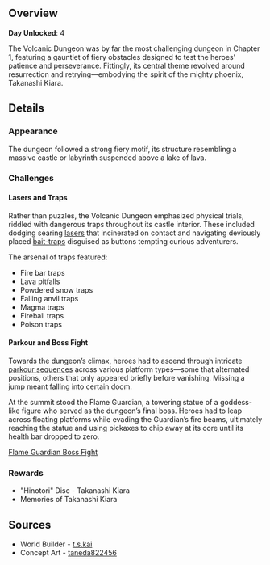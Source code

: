 <!-- title: Volcanic Dungeon -->
<!-- quote: It seems that I've been reduced to a fast-food chain owner -->
<!-- chapters: 0 -->
<!-- images: (Volcanic Dungeon's Entrance Overview #1), (Volcanic Dungeon's Entrance Overview #2), (Volcanic Dungeon Overview #1), (Volcanic Dungeon Overview #2), (Volcanic Dungeon Overview #3), (Volcanic Dungeon Overview #4), (Volcanic Dungeon Concept Art), (They all tried to swim in lava)-->
<!-- model: false -->

## Overview

**Day Unlocked**: 4

The Volcanic Dungeon was by far the most challenging dungeon in Chapter 1, featuring a gauntlet of fiery obstacles designed to test the heroes’ patience and perseverance. Fittingly, its central theme revolved around resurrection and retrying—embodying the spirit of the mighty phoenix, Takanashi Kiara.

## Details

### Appearance

The dungeon followed a strong fiery motif, its structure resembling a massive castle or labyrinth suspended above a lake of lava.

### Challenges

#### Lasers and Traps

Rather than puzzles, the Volcanic Dungeon emphasized physical trials, riddled with dangerous traps throughout its castle interior. These included dodging searing [lasers](https://www.youtube.com/live/N3v-MJXHQ0w?si=rFVQeKPLGv5Zumnz&t=6526) that incinerated on contact and navigating deviously placed [bait-traps](https://www.youtube.com/live/N3v-MJXHQ0w?si=8JvYnazYsw-n5I-I&t=7215) disguised as buttons tempting curious adventurers.

The arsenal of traps featured:

- Fire bar traps
- Lava pitfalls
- Powdered snow traps
- Falling anvil traps
- Magma traps
- Fireball traps
- Poison traps

#### Parkour and Boss Fight

Towards the dungeon’s climax, heroes had to ascend through intricate [parkour sequences](https://www.youtube.com/live/72SJQRQ7qi0?si=34q6OX2oqyM_n2rX&t=15634) across various platform types—some that alternated positions, others that only appeared briefly before vanishing. Missing a jump meant falling into certain doom.

At the summit stood the Flame Guardian, a towering statue of a goddess-like figure who served as the dungeon’s final boss. Heroes had to leap across floating platforms while evading the Guardian’s fire beams, ultimately reaching the statue and using pickaxes to chip away at its core until its health bar dropped to zero.

[Flame Guardian Boss Fight](#embed:https://www.youtube.com/live/72SJQRQ7qi0?si=UymqRZv4YuWyiCbi&t=15823)

### Rewards

- "Hinotori" Disc - Takanashi Kiara
- Memories of Takanashi Kiara

## Sources

- World Builder - [t.s.kai](https://x.com/tskai_xx)
- Concept Art - [taneda822456](https://x.com/taneda822456/status/1831263434736013607/photo/1)
